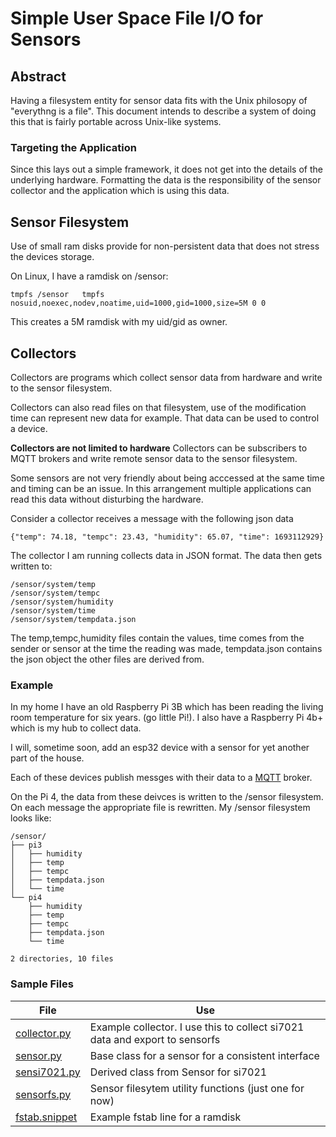 # Simple User Space File I/O for Sensors

## Abstract
Having a filesystem entity for sensor data fits with the Unix philosopy of "everythng is a file". This document intends to describe a system of doing this that is fairly portable across Unix-like systems. 

### Targeting the Application
Since this lays out a simple framework, it does not get into the details of the underlying hardware. Formatting the data is the responsibility of the sensor collector and the application which is using this data. 

## Sensor Filesystem
Use of small ram disks provide for non-persistent data that does not stress the devices storage. 

On Linux, I have a ramdisk on /sensor:
```
tmpfs /sensor	tmpfs nosuid,noexec,nodev,noatime,uid=1000,gid=1000,size=5M 0 0
```

This creates a 5M ramdisk with my uid/gid as owner.


## Collectors
Collectors are programs which collect sensor data from hardware and write to the sensor filesystem.

Collectors can also read files on that filesystem, use of the modification time can represent new data for example. That data can be used to control a device. 

**Collectors are not limited to hardware**
Collectors can be subscribers to MQTT brokers and write remote sensor data to the sensor filesystem.

Some sensors are not very friendly about being acccessed at the same time and timing can be an issue. In this arrangement multiple applications can read this data without disturbing the hardware. 

Consider a collector receives a message with the following json data
```
{"temp": 74.18, "tempc": 23.43, "humidity": 65.07, "time": 1693112929}
```
The collector I am running collects data in JSON format. The data then gets written to: 

```
/sensor/system/temp
/sensor/system/tempc
/sensor/system/humidity
/sensor/system/time
/sensor/system/tempdata.json
```
The temp,tempc,humidity files contain the values, time comes from the sender or sensor at the time the reading was made, tempdata.json contains the json object the other files are derived from. 

### Example
In my home I have an old Raspberry Pi 3B which has been reading the living room temperature for six years. (go little Pi!). I also have a Raspberry Pi 4b+ which is my hub to collect data.

I will, sometime soon, add an esp32 device with a sensor for yet another part of the house. 

Each of these devices publish messges with their data to a [MQTT](https://mqtt.org) broker. 

On the Pi 4, the data from these deivces is written to the /sensor filesystem. On each message the appropriate file is rewritten.
My /sensor filesystem looks like:

```
/sensor/
├── pi3
│   ├── humidity
│   ├── temp
│   ├── tempc
│   ├── tempdata.json
│   └── time
└── pi4
    ├── humidity
    ├── temp
    ├── tempc
    ├── tempdata.json
    └── time

2 directories, 10 files
```

### Sample Files

|File|Use
-----|-----------------
[collector.py](collector.py)|Example collector. I use this to collect si7021 data and export to sensorfs
[sensor.py](sensor.py)|Base class for a sensor for a consistent interface
[sensi7021.py](sensi7021.py)|Derived class from Sensor for si7021
[sensorfs.py](sensorfs.py)|Sensor filesytem utility functions (just one for now)
[fstab.snippet](fstab.snippet)|Example fstab line for a ramdisk